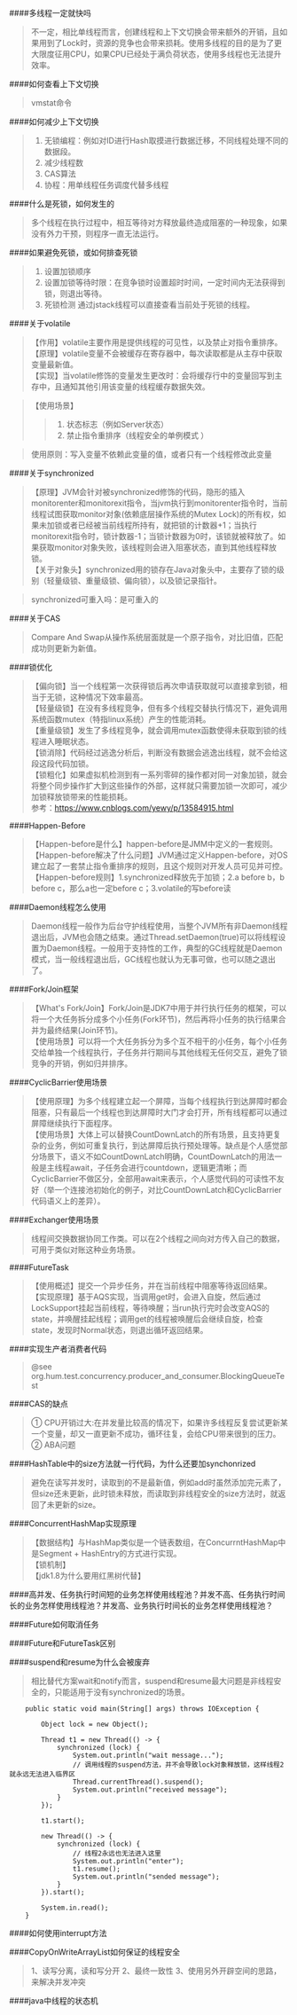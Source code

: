 ####多线程一定就快吗
> 不一定，相比单线程而言，创建线程和上下文切换会带来额外的开销，且如果用到了Lock时，资源的竞争也会带来损耗。使用多线程的目的是为了更大限度征用CPU，如果CPU已经处于满负荷状态，使用多线程也无法提升效率。

####如何查看上下文切换
> vmstat命令

####如何减少上下文切换
> 1. 无锁编程：例如对ID进行Hash取摸进行数据迁移，不同线程处理不同的数据段。
> 2. 减少线程数
> 3. CAS算法
> 4. 协程：用单线程任务调度代替多线程

####什么是死锁，如何发生的
> 多个线程在执行过程中，相互等待对方释放最终造成阻塞的一种现象，如果没有外力干预，则程序一直无法运行。

####如果避免死锁，或如何排查死锁
> 1. 设置加锁顺序
> 2. 设置加锁等待时限：在竞争锁时设置超时时间，一定时间内无法获得到锁，则退出等待。
> 3. 死锁检测
> 通过jstack线程可以直接查看当前处于死锁的线程。

####关于volatile
> 【作用】volatile主要作用是提供线程的可见性，以及禁止对指令重排序。  
> 【原理】volatile变量不会被缓存在寄存器中，每次读取都是从主存中获取变量最新值。  
> 【实现】当volatile修饰的变量发生更改时：会将缓存行中的变量回写到主存中，且通知其他引用该变量的线程缓存数据失效。

> 【使用场景】
>> 1. 状态标志（例如Server状态）
>> 2. 禁止指令重排序（线程安全的单例模式 ）

> 使用原则：写入变量不依赖此变量的值，或者只有一个线程修改此变量

####关于synchronized
> 【原理】JVM会针对被synchronized修饰的代码，隐形的插入monitorenter和monitorexit指令，当jvm执行到monitorenter指令时，当前线程试图获取monitor对象(依赖底层操作系统的Mutex Lock)的所有权，如果未加锁或者已经被当前线程所持有，就把锁的计数器+1；当执行monitorexit指令时，锁计数器-1；当锁计数器为0时，该锁就被释放了。如果获取monitor对象失败，该线程则会进入阻塞状态，直到其他线程释放锁。  
> 【关于对象头】synchronized用的锁存在Java对象头中，主要存了锁的级别（轻量级锁、重量级锁、偏向锁），以及锁记录指针。

> synchronized可重入吗：是可重入的

####关于CAS
> Compare And Swap从操作系统层面就是一个原子指令，对比旧值，匹配成功则更新为新值。

####锁优化
> 【偏向锁】当一个线程第一次获得锁后再次申请获取就可以直接拿到锁，相当于无锁，这种情况下效率最高。  
> 【轻量级锁】在没有多线程竞争，但有多个线程交替执行情况下，避免调用系统函数mutex（特指linux系统）产生的性能消耗。  
> 【重量级锁】发生了多线程竞争，就会调用mutex函数使得未获取到锁的线程进入睡眠状态。  
> 【锁消除】代码经过逃逸分析后，判断没有数据会逃逸出线程，就不会给这段这段代码加锁。  
> 【锁粗化】如果虚拟机检测到有一系列零碎的操作都对同一对象加锁，就会将整个同步操作扩大到这些操作的外部，这样就只需要加锁一次即可，减少加锁释放锁带来的性能损耗。  
> 参考：https://www.cnblogs.com/yewy/p/13584915.html

####Happen-Before
> 【Happen-before是什么】happen-before是JMM中定义的一套规则。  
> 【Happen-before解决了什么问题】JVM通过定义Happen-before，对OS建立起了一套禁止指令重排序的规则，且这个规则对开发人员可见并可控。  
> 【Happen-before规则】1.synchronized释放先于加锁；2.a before b，b before c，那么a也一定before c；3.volatile的写before读

####Daemon线程怎么使用
> Daemon线程一般作为后台守护线程使用，当整个JVM所有非Daemon线程退出后，JVM也会随之结束。通过Thread.setDaemon(true)可以将线程设置为Daemon线程。一般用于支持性的工作，典型的GC线程就是Daemon模式，当一般线程退出后，GC线程也就认为无事可做，也可以随之退出了。

####Fork/Join框架
> 【What's Fork/Join】Fork/Join是JDK7中用于并行执行任务的框架，可以将一个大任务拆分成多个小任务(Fork环节)，然后再将小任务的执行结果合并为最终结果(Join环节)。   
> 【使用场景】可以将一个大任务拆分为多个互不相干的小任务，每个小任务交给单独一个线程执行，子任务并行期间与其他线程无任何交互，避免了锁竞争的开销，例如归并排序。

####CyclicBarrier使用场景
>【使用原理】为多个线程建立起一个屏障，当每个线程执行到达屏障时都会阻塞，只有最后一个线程也到达屏障时大门才会打开，所有线程都可以通过屏障继续执行下面程序。  
>【使用场景】大体上可以替换CountDownLatch的所有场景，且支持更复杂的业务，例如可重复执行，到达屏障后执行预处理等。缺点是个人感觉部分场景下，语义不如CountDownLatch明确，CountDownLatch的用法一般是主线程await，子任务会进行countdown，逻辑更清晰；而CyclicBarrier不做区分，全部用await来表示，个人感觉代码的可读性不友好（举一个连接池初始化的例子，对比CountDownLatch和CyclicBarrier代码语义上的差异）。

####Exchanger使用场景
> 线程间交换数据协同工作类。可以在2个线程之间向对方传入自己的数据，可用于类似对账这种业务场景。

####FutureTask
>【使用概述】提交一个异步任务，并在当前线程中阻塞等待返回结果。
>【实现原理】基于AQS实现，当调用get时，会进入自旋，然后通过LockSupport挂起当前线程，等待唤醒；当run执行完时会改变AQS的state，并唤醒挂起线程；调用get的线程被唤醒后会继续自旋，检查state，发现时Normal状态，则退出循环返回结果。

####实现生产者消费者代码
> @see org.hum.test.concurrency.producer_and_consumer.BlockingQueueTest

####CAS的缺点
> ① CPU开销过大:在并发量比较高的情况下，如果许多线程反复尝试更新某一个变量，却又一直更新不成功，循环往复，会给CPU带来很到的压力。  
> ② ABA问题

####HashTable中的size方法就一行代码，为什么还要加synchonrized
> 避免在读写并发时，读取到的不是最新值，例如add时虽然添加完元素了，但size还未更新，此时锁未释放，而读取到非线程安全的size方法时，就返回了未更新的size。  

####ConcurrentHashMap实现原理
>【数据结构】与HashMap类似是一个链表数组，在ConcurrntHashMap中是Segment + HashEntry的方式进行实现。   
>【锁机制】  
>【jdk1.8为什么要用红黑树代替】

####高并发、任务执行时间短的业务怎样使用线程池？并发不高、任务执行时间长的业务怎样使用线程池？并发高、业务执行时间长的业务怎样使用线程池？

####Future如何取消任务

####Future和FutureTask区别

####suspend和resume为什么会被废弃
> 相比替代方案wait和notify而言，suspend和resume最大问题是非线程安全的，只能适用于没有synchronized的场景。

```
	public static void main(String[] args) throws IOException {

		Object lock = new Object();

		Thread t1 = new Thread(() -> {
			synchronized (lock) {
				System.out.println("wait message...");
				// 调用线程的suspend方法，并不会导致lock对象释放锁，这样线程2就永远无法进入临界区
				Thread.currentThread().suspend();
				System.out.println("received message");
			}
		});

		t1.start();

		new Thread(() -> {
			synchronized (lock) {
				// 线程2永远也无法进入这里
				System.out.println("enter");
				t1.resume();
				System.out.println("sended message");
			}
		}).start();

		System.in.read();
	}
```

####如何使用interrupt方法

####CopyOnWriteArrayList如何保证的线程安全
> 1、读写分离，读和写分开 2、最终一致性 3、使用另外开辟空间的思路，来解决并发冲突

####java中线程的状态机
